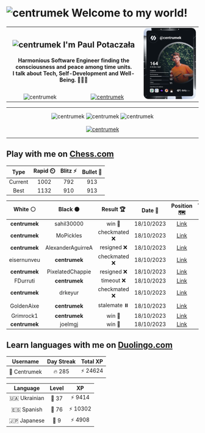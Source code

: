 <h1>
  <img
    src="https://emojis.slackmojis.com/emojis/images/1531849430/4246/blob-sunglasses.gif"
    width="30"
    alt="centrumek"
  />
  Welcome to my world!
</h1>

<table>
  <tbody>
    <tr>
      <td align="center" width="70%" colspan="2">
        <h2>
          <img
            src="https://raw.githubusercontent.com/MartinHeinz/MartinHeinz/master/wave.gif"
            width="30px"
            alt="centrumek"
          />
          I'm Paul Potaczała
        </h2>
        <h4>
          Harmonious Software Engineer finding the consciousness and peace among time units.
          <br/>
          I talk about Tech, Self-Development and Well-Being. 🌿🧘🚀
        </h4>
      </td>
      <td width="30%" rowspan="2">
        <a href="https://app.daily.dev/centrumek">
          <img
            src="./devcard.svg"
            alt="centrumek"
          />
        </a>
      </td>
    </tr>
    <tr align="center">
      <td>
        <img
          src="https://komarev.com/ghpvc/?username=centrumek&label=visitors&color=0e75b6&style=flat"
          alt="centrumek"
        >
      </td>
      <td>
        <a href="https://stackoverflow.com/users/14496012/centrumek">
          <img
            src="https://stackoverflow.com/users/flair/14496012.png?theme=dark"
            alt="centrumek"
          >
        </a>
      </td>
    </tr>
  </tbody>
</table>

---
<div align="center">
  <img 
    src="https://github-readme-stats.vercel.app/api?username=centrumek&show_icons=true&count_private=true&theme=dark&hide_border=true&hide=issues,contribs&bg_color=00000000"
    alt="centrumek"
  />
  <img
    src="https://github-readme-stats.vercel.app/api/top-langs/?username=centrumek&layout=compact&hide_border=true&theme=dark&bg_color=00000000&langs_count=6&exclude_repo=air-statistic-app"
    alt="centrumek"
  />
  <img 
    src="https://github-readme-streak-stats.herokuapp.com?user=centrumek&theme=dark&hide_border=true&background=FFFFFF00"
    alt="centrumek"
  />
  <br/>
  <br/>
  <a href="https://www.buymeacoffee.com/centrumek">
    <img
      src="https://cdn.buymeacoffee.com/buttons/v2/default-orange.png"
      height="50"
      width="210"
      alt="centrumek"
    />
  </a>
</div>

---

## Play with me on [Chess.com](https://www.chess.com/member/centrumek)

<div align="center">
<!--START_SECTION:chessStats-->
<!-- Automatically generated with https://github.com/Balastrong/chess-stats-action -->

| Type | Rapid ⏲️ | Blitz ⚡ | Bullet 🔫 |
|:---:|:---:|:---:|:---:|
| Current | 1002 | 792 | 913 |
| Best | 1132 | 910 | 913 |

| White ⚪ | Black ⚫ | Result 🏆 | Date 📅 | Position 🗺️ | Type 🕕 |
|:---:|:---:|:---:|:---:|:---:|:---:|
| **centrumek** | sahil30000 | win 🥇 | 18/10/2023 | <a href="http://www.ee.unb.ca/cgi-bin/tervo/fen.pl?select=7r/2PK1k1p/p3p1p1/5pP1/3P3P/P7/2P4R/8 b - -">Link</a> | Blitz |
| **centrumek** | MoPickles | checkmated ❌ | 18/10/2023 | <a href="http://www.ee.unb.ca/cgi-bin/tervo/fen.pl?select=6k1/2p2p1p/1p2p1p1/p3P1PP/P3pP2/1P2Pb2/1rr5/2K1RR2 w - -">Link</a> | Blitz |
| **centrumek** | AlexanderAguirreA | resigned ❌ | 18/10/2023 | <a href="http://www.ee.unb.ca/cgi-bin/tervo/fen.pl?select=8/5pk1/4p1p1/4P3/PR3PK1/r7/8/4q3 w - -">Link</a> | Blitz |
| eisernunveu | **centrumek** | checkmated ❌ | 18/10/2023 | <a href="http://www.ee.unb.ca/cgi-bin/tervo/fen.pl?select=8/1Q6/8/k3p3/4P3/5P2/Q5K1/8 b - -">Link</a> | Blitz |
| **centrumek** | PixelatedChappie | resigned ❌ | 18/10/2023 | <a href="http://www.ee.unb.ca/cgi-bin/tervo/fen.pl?select=8/7K/8/4k3/8/8/8/1q6 w - -">Link</a> | Blitz |
| FDurruti | **centrumek** | timeout ❌ | 18/10/2023 | <a href="http://www.ee.unb.ca/cgi-bin/tervo/fen.pl?select=8/8/1p6/5K2/8/3p1P2/3k1r1P/8 b - -">Link</a> | Blitz |
| **centrumek** | drkeyur | checkmated ❌ | 18/10/2023 | <a href="http://www.ee.unb.ca/cgi-bin/tervo/fen.pl?select=2k5/2p1B2p/7b/p7/b5P1/1p6/K7/2q5 w - -">Link</a> | Blitz |
| GoldenAixe | **centrumek** | stalemate ⏸️ | 18/10/2023 | <a href="http://www.ee.unb.ca/cgi-bin/tervo/fen.pl?select=6r1/8/7p/7P/1k5K/5r2/8/8 w - -">Link</a> | Blitz |
| Grimrock1 | **centrumek** | win 🥇 | 18/10/2023 | <a href="http://www.ee.unb.ca/cgi-bin/tervo/fen.pl?select=r3r3/8/P6p/3k4/3p4/7P/3N1KP1/R7 w - -">Link</a> | Blitz |
| **centrumek** | joelmgj | win 🥇 | 18/10/2023 | <a href="http://www.ee.unb.ca/cgi-bin/tervo/fen.pl?select=2krr3/pp3pBp/8/3P4/4P3/5P2/Q5PP/1R3RK1 b - -">Link</a> | Blitz |

<!--END_SECTION:chessStats-->
</div>

## Learn languages with me on [Duolingo.com](https://www.duolingo.com/profile/Centrumek)

<div align="center">
<!--START_SECTION:duolingoStats-->
<!-- Automatically generated with https://github.com/centrumek/duolingo-readme-stats-->

| Username | Day Streak | Total XP |
|:---:|:---:|:---:|
| 👤 Centrumek | 🔥 285 | ⚡ 24624 |

| Language | Level | XP |
|:---:|:---:|:---:|
| 🇺🇦 Ukrainian | 👑 37 | ⚡ 9414 |
| 🇪🇸 Spanish | 👑 76 | ⚡ 10302 |
| 🇯🇵 Japanese | 👑 9 | ⚡ 4908 |

<!--END_SECTION:duolingoStats-->
</div>
<!--
**centrumek/centrumek** is a ✨ _special_ ✨ repository because its `README.md` (this file) appears on your GitHub profile.

Here are some ideas to get you started:

- 🔭 I’m currently working on ...
- 🌱 I’m currently learning ...
- 👯 I’m looking to collaborate on ...
- 🤔 I’m looking for help with ...
- 💬 Ask me about ...
- 📫 How to reach me: ...
- 😄 Pronouns: ...
- ⚡ Fun fact: ...
-->
